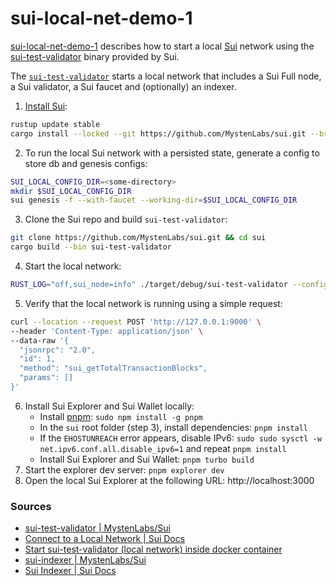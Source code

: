 # sui-local-net-demo-1
[sui-local-net-demo-1]() describes how to start a local [Sui](https://sui.io/) network using the [sui-test-validator](https://github.com/MystenLabs/sui/tree/main/crates/sui-test-validator) binary provided by Sui.

The [`sui-test-validator`](https://github.com/MystenLabs/sui/tree/main/crates/sui-test-validator) starts a local network that includes a Sui Full node, a Sui validator, a Sui faucet and (optionally) an indexer.


1. [Install Sui](https://docs.sui.io/guides/developer/getting-started/sui-install):
```bash
rustup update stable
cargo install --locked --git https://github.com/MystenLabs/sui.git --branch main sui
```
2. To run the local Sui network with a persisted state, generate a config to store db and genesis configs:
```bash
SUI_LOCAL_CONFIG_DIR=<some-directory>
mkdir $SUI_LOCAL_CONFIG_DIR
sui genesis -f --with-faucet --working-dir=$SUI_LOCAL_CONFIG_DIR
```
3. Clone the Sui repo and build `sui-test-validator`:
```bash
git clone https://github.com/MystenLabs/sui.git && cd sui
cargo build --bin sui-test-validator
```
4. Start the local network:
```bash
RUST_LOG="off,sui_node=info" ./target/debug/sui-test-validator --config-dir $SUI_LOCAL_CONFIG_DIR
```
5. Verify that the local network is running using a simple request:
```bash
curl --location --request POST 'http://127.0.0.1:9000' \
--header 'Content-Type: application/json' \
--data-raw '{
  "jsonrpc": "2.0",
  "id": 1,
  "method": "sui_getTotalTransactionBlocks",
  "params": []
}'
```
6. Install Sui Explorer and Sui Wallet locally:
    - Install [pnpm](https://pnpm.io/installation): `sudo npm install -g pnpm`
    - In the `sui` root folder (step 3), install dependencies: `pnpm install`
    - If the `EHOSTUNREACH` error appears, disable IPv6: `sudo sudo sysctl -w net.ipv6.conf.all.disable_ipv6=1` and repeat `pnpm install`
    - Install Sui Explorer and Sui Wallet: `pnpm turbo build`
7. Start the explorer dev server: `pnpm explorer dev`
8. Open the local Sui Explorer at the following URL: http://localhost:3000

### Sources
- [sui-test-validator | MystenLabs/Sui](https://github.com/MystenLabs/sui/tree/main/crates/sui-test-validator)
- [Connect to a Local Network | Sui Docs](https://docs.sui.io/guides/developer/getting-started/local-network)
- [Start sui-test-validator (local network) inside docker container](https://github.com/MystenLabs/sui/issues/15279)
- [sui-indexer | MystenLabs/Sui](https://github.com/MystenLabs/sui/tree/main/crates/sui-indexer)
- [Sui Indexer | Sui Docs](https://docs.sui.io/concepts/sui-architecture/indexer-functions#:~:text=Sui%20Indexer%20is%20an%20off,from%20chain%20and%20derivative%20data.)
